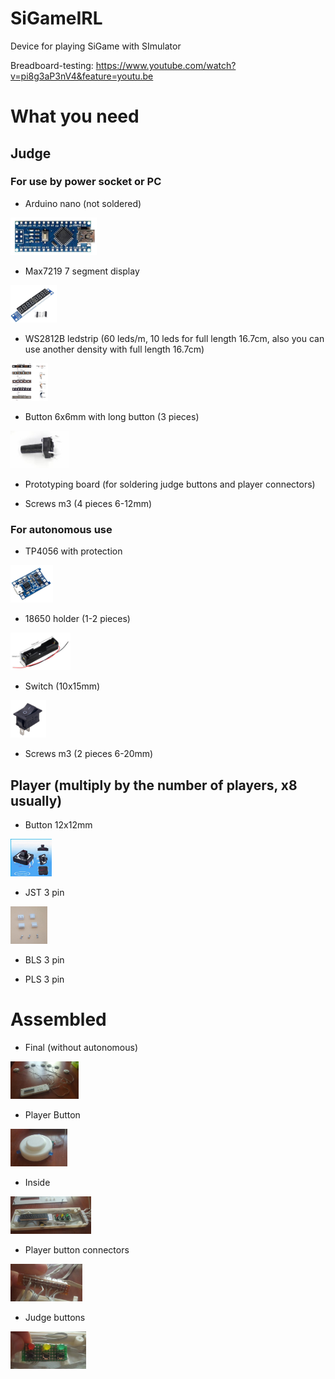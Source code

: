 # SiGameIRL
Device for playing SiGame with SImulator

Breadboard-testing:
https://www.youtube.com/watch?v=pi8g3aP3nV4&feature=youtu.be



# What you need

## Judge

### For use by power socket or PC

* Arduino nano (not soldered)
<dl><img height="60" src="https://github.com/alextrof94/SiGameIRL/blob/master/Other/nano.jpg"></dl>

* Max7219 7 segment display
<dl><img height="60" src="https://github.com/alextrof94/SiGameIRL/blob/master/Other/display.jpg"></dl>

* WS2812B ledstrip (60 leds/m, 10 leds for full length 16.7cm, also you can use another density with full length 16.7cm)
<dl><img height="60" src="https://github.com/alextrof94/SiGameIRL/blob/master/Other/ws2812b.jpg"></dl>

* Button 6x6mm with long button (3 pieces)
<dl><img height="60" src="https://github.com/alextrof94/SiGameIRL/blob/master/Other/ButtonJudge.jpg"></dl>

* Prototyping board (for soldering judge buttons and player connectors) 

* Screws m3 (4 pieces 6-12mm)

### For autonomous use

* TP4056 with protection
<dl><img height="60" src="https://github.com/alextrof94/SiGameIRL/blob/master/Other/tp4056.jpg"></dl>

* 18650 holder (1-2 pieces)
<dl><img height="60" src="https://github.com/alextrof94/SiGameIRL/blob/master/Other/holder18650.jpg"></dl>

* Switch (10x15mm)
<dl><img height="60" src="https://github.com/alextrof94/SiGameIRL/blob/master/Other/switch.jpg"></dl>

* Screws m3 (2 pieces 6-20mm)

## Player (multiply by the number of players, x8 usually)

* Button 12x12mm
<dl><img height="60" src="https://github.com/alextrof94/SiGameIRL/blob/master/Other/ButtonPlayer.jpg"></dl>

* JST 3 pin
<dl><img height="60" src="https://github.com/alextrof94/SiGameIRL/blob/master/Other/connector.jpg"></dl>

* BLS 3 pin

* PLS 3 pin


# Assembled

* Final (without autonomous)
<dl><img height="60" src="https://github.com/alextrof94/SiGameIRL/blob/master/Other/assembled.jpg"></dl>

* Player Button
<dl><img height="60" src="https://github.com/alextrof94/SiGameIRL/blob/master/Other/button.jpg"></dl>

* Inside
<dl><img height="60" src="https://github.com/alextrof94/SiGameIRL/blob/master/Other/inside.jpg"></dl>

* Player button connectors
<dl><img height="60" src="https://github.com/alextrof94/SiGameIRL/blob/master/Other/playerConnectors.jpg"></dl>

* Judge buttons
<dl><img height="60" src="https://github.com/alextrof94/SiGameIRL/blob/master/Other/judgeButtons.jpg"></dl>
